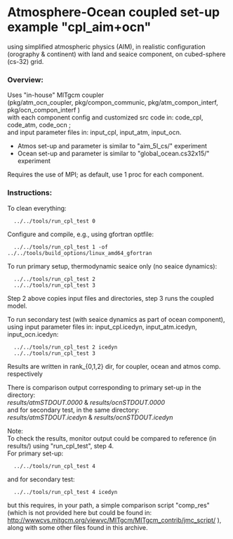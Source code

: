 Atmosphere-Ocean coupled set-up example "cpl_aim+ocn"
================================================================================
using simplified atmospheric physics (AIM), in realistic configuration (orography
& continent) with land and seaice component, on cubed-sphere (cs-32) grid.

### Overview:
Uses "in-house" MITgcm coupler<br>
(pkg/atm_ocn_coupler, pkg/compon_communic, pkg/atm_compon_interf, pkg/ocn_compon_interf )<br>
with each component config and customized src code in: code_cpl, code_atm, code_ocn ;<br>
and input parameter files in: input_cpl, input_atm, input_ocn.

- Atmos set-up and parameter is similar to "aim_5l_cs/" experiment
- Ocean set-up and parameter is similar to "global_ocean.cs32x15/" experiment

Requires the use of MPI; as default, use 1 proc for each component.

### Instructions:
To clean everything:
```
  ../../tools/run_cpl_test 0
```

Configure and compile, e.g., using gfortran optfile:
```
  ../../tools/run_cpl_test 1 -of ../../tools/build_options/linux_amd64_gfortran
```

To run primary setup, thermodynamic seaice only (no seaice dynamics):
```
  ../../tools/run_cpl_test 2
  ../../tools/run_cpl_test 3
```
Step 2 above copies input files and directories, step 3 runs the coupled model.

To run secondary test (with seaice dynamics as part of ocean component), using input parameter files in: input_cpl.icedyn, input_atm.icedyn, input_ocn.icedyn:
```
  ../../tools/run_cpl_test 2 icedyn
  ../../tools/run_cpl_test 3
```

Results are written in rank_{0,1,2} dir, for coupler, ocean and atmos comp. respectively

There is comparison output corresponding to primary set-up in the directory:<br>
 *results/atmSTDOUT.0000* & *results/ocnSTDOUT.0000*<br>
and for secondary test, in the same directory:<br>
 *results/atmSTDOUT.icedyn* & *results/ocnSTDOUT.icedyn*

Note:<br>
To check the results, monitor output could be compared to reference (in results/) using "run_cpl_test", step 4.<br>
For primary set-up:
```
  ../../tools/run_cpl_test 4
```
and for secondary test:
```
  ../../tools/run_cpl_test 4 icedyn
```
but this requires, in your path, a simple comparison script "comp_res"
(which is not provided here but could be found in:
 http://wwwcvs.mitgcm.org/viewvc/MITgcm/MITgcm_contrib/jmc_script/ ), along with some other files found in this archive.
